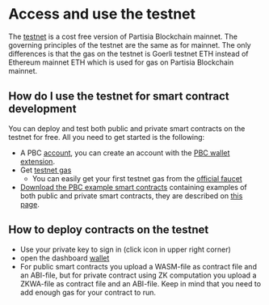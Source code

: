 # Access and use the testnet

The [testnet](https://testnet.partisiablockchain.com/) is a cost free version of Partisia Blockchain mainnet. The governing principles of the testnet are the same as for mainnet. The only differences is that the gas on the testnet is Goerli testnet ETH instead of Ethereum mainnet ETH which is used for gas on Partisia Blockchain mainnet.


## How do I use the testnet for smart contract development

You can deploy and test both public and private smart contracts on the testnet for free. All you need to get started is the following:

- A PBC [account](../pbc-fundamentals/create-an-account.md), you can create an account with the [PBC wallet extension](https://chrome.google.com/webstore/detail/partisia-wallet/gjkdbeaiifkpoencioahhcilildpjhgh).   
- Get [testnet gas](../pbc-fundamentals/byoc.md)   
    - You can easily get your first testnet gas from the [official faucet](https://testnet.mpcfaucet.com/)
- [Download the PBC example smart contracts](LINK_TO_RUST_EXAMPLE_CONTRACTS) containing examples of both public and private smart contracts, they are described on [this page](../smart-contracts/SC-examples.md).

## How to deploy contracts on the testnet   

- Use your private key to sign in (click icon in upper right corner)
- open the dashboard [wallet](https://testnet.partisiablockchain.com/wallet/upload_wasm)   
- For public smart contracts you upload a WASM-file as contract file and an ABI-file, but for private contract using ZK computation you upload a ZKWA-file as contract file and an ABI-file. Keep in mind that you need to add enough gas for your contract to run.   
